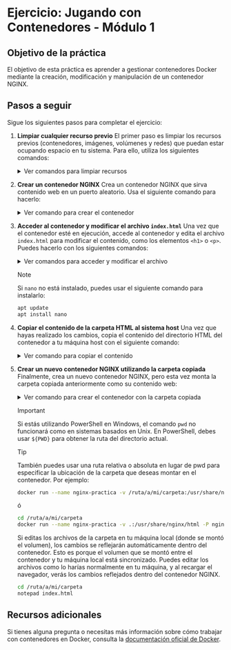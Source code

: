# Ejercicio: Jugando con Contenedores - Módulo 1

## Objetivo de la práctica

El objetivo de esta práctica es aprender a gestionar contenedores Docker mediante la creación, modificación y manipulación de un contenedor NGINX.

## Pasos a seguir

Sigue los siguientes pasos para completar el ejercicio:

1. **Limpiar cualquier recurso previo**
   El primer paso es limpiar los recursos previos (contenedores, imágenes, volúmenes y redes) que puedan estar ocupando espacio en tu sistema. Para ello, utiliza los siguientes comandos:
    <details>
    <summary>Ver comandos para limpiar recursos</summary>
    
    ```bash
        docker container prune
        docker image prune
        docker volume prune
        docker network prune
    ```
    
    </details>
2. **Crear un contenedor NGINX**
   Crea un contenedor NGINX que sirva contenido web en un puerto aleatorio. Usa el siguiente comando para hacerlo:
    <details>
    <summary>Ver comando para crear el contenedor</summary>
    
    ```bash
        docker run -d --name nginx-practica -P nginx
    ```
    
    </details>
3. **Acceder al contenedor y modificar el archivo `index.html`**
   Una vez que el contenedor esté en ejecución, accede al contenedor y edita el archivo `index.html` para modificar el contenido, como los elementos `<h1>` o `<p>`. Puedes hacerlo con los siguientes comandos:

    <details>
    <summary>Ver comandos para acceder y modificar el archivo</summary>
    
    ```bash
        docker exec -it nginx-practica /bin/bash
        cd /usr/share/nginx/html
        nano index.html
    ```

    </details>

   > [!NOTE]
   > Si `nano` no está instalado, puedes usar el siguiente comando para instalarlo:

   ```bash
   apt update
   apt install nano
   ```

4. **Copiar el contenido de la carpeta HTML al sistema host**
   Una vez que hayas realizado los cambios, copia el contenido del directorio HTML del contenedor a tu máquina host con el siguiente comando:

    <details>
    <summary>Ver comando para copiar el contenido</summary>

   ```bash
   docker cp nginx-practica:/usr/share/nginx/html .
   ```

    </details>

5. **Crear un nuevo contenedor NGINX utilizando la carpeta copiada**
   Finalmente, crea un nuevo contenedor NGINX, pero esta vez monta la carpeta copiada anteriormente como su contenido web:

    <details>
     <summary>Ver comando para crear el contenedor con la carpeta copiada</summary>

   ```bash
   docker run --name nginx-practica -v $(pwd):/usr/share/nginx/html -P nginx
   ```

    </details>

   > [!IMPORTANT]  
   > Si estás utilizando PowerShell en Windows, el comando `pwd` no funcionará como en sistemas basados en Unix. En PowerShell, debes usar `${PWD}` para obtener la ruta del directorio actual.

   > [!TIP]  
   >  También puedes usar una ruta relativa o absoluta en lugar de pwd para especificar la ubicación de la carpeta que deseas montar en el contenedor. Por ejemplo:

   ```bash
   docker run --name nginx-practica -v /ruta/a/mi/carpeta:/usr/share/nginx/html -P nginx
   ```

   ó

   ```bash
   cd /ruta/a/mi/carpeta
   docker run --name nginx-practica -v .:/usr/share/nginx/html -P nginx
   ```

   Si editas los archivos de la carpeta en tu máquina local (donde se montó el volumen), los cambios se reflejarán automáticamente dentro del contenedor. Esto es porque el volumen que se montó entre el contenedor y tu máquina local está sincronizado. Puedes editar los archivos como lo harías normalmente en tu máquina, y al recargar el navegador, verás los cambios reflejados dentro del contenedor NGINX.

   ```bash
   cd /ruta/a/mi/carpeta
   notepad index.html
   ```

## Recursos adicionales

Si tienes alguna pregunta o necesitas más información sobre cómo trabajar con contenedores en Docker, consulta la [documentación oficial de Docker](https://docs.docker.com/get-started/).
